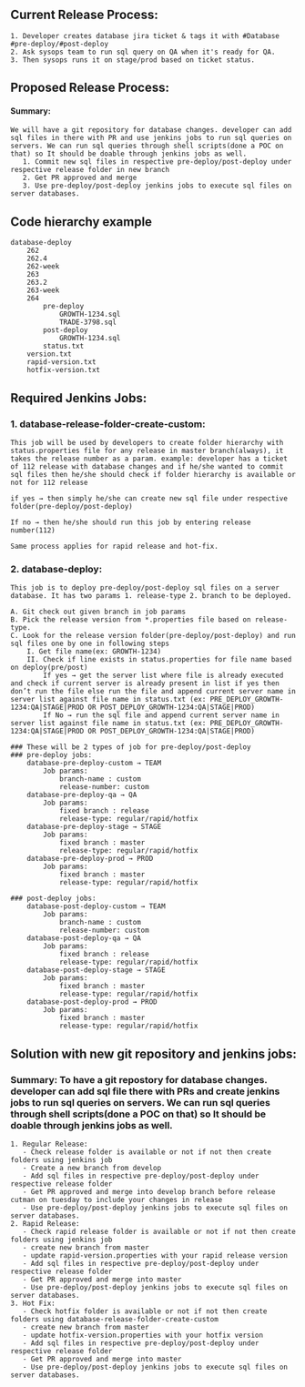 ## Current Release Process:
	1. Developer creates database jira ticket & tags it with #Database #pre-deploy/#post-deploy
	2. Ask sysops team to run sql query on QA when it's ready for QA.
	3. Then sysops runs it on stage/prod based on ticket status.
	
## Proposed Release Process:
#### Summary:
	We will have a git repository for database changes. developer can add sql files in there with PR and use jenkins jobs to run sql queries on servers. We can run sql queries through shell scripts(done a POC on that) so It should be doable through jenkins jobs as well.
	   1. Commit new sql files in respective pre-deploy/post-deploy under respective release folder in new branch
	   2. Get PR approved and merge
	   3. Use pre-deploy/post-deploy jenkins jobs to execute sql files on server databases.

## Code hierarchy example 
	database-deploy
		262
		262.4
		262-week
		263
		263.2
		263-week
		264
			pre-deploy
				GROWTH-1234.sql
				TRADE-3798.sql
			post-deploy
				GROWTH-1234.sql
			status.txt
		version.txt
		rapid-version.txt
		hotfix-version.txt


## Required Jenkins Jobs:
### 1. database-release-folder-create-custom: 
	This job will be used by developers to create folder hierarchy with status.properties file for any release in master branch(always), it takes the release number as a param. example: developer has a ticket of 112 release with database changes and if he/she wanted to commit sql files then he/she should check if folder hierarchy is available or not for 112 release
	
	if yes → then simply he/she can create new sql file under respective folder(pre-deploy/post-deploy)
	
	If no → then he/she should run this job by entering release number(112)
	
	Same process applies for rapid release and hot-fix.

### 2. database-deploy: 
	This job is to deploy pre-deploy/post-deploy sql files on a server database. It has two params 1. release-type 2. branch to be deployed.

	A. Git check out given branch in job params
	B. Pick the release version from *.properties file based on release-type. 
	C. Look for the release version folder(pre-deploy/post-deploy) and run sql files one by one in following steps
		I. Get file name(ex: GROWTH-1234)
		II. Check if line exists in status.properties for file name based on deploy(pre/post)
			If yes → get the server list where file is already executed and check if current server is already present in list if yes then don’t run the file else run the file and append current server name in server list against file name in status.txt (ex: PRE_DEPLOY_GROWTH-1234:QA|STAGE|PROD OR POST_DEPLOY_GROWTH-1234:QA|STAGE|PROD)
			If No → run the sql file and append current server name in server list against file name in status.txt (ex: PRE_DEPLOY_GROWTH-1234:QA|STAGE|PROD OR POST_DEPLOY_GROWTH-1234:QA|STAGE|PROD)

	### These will be 2 types of job for pre-deploy/post-deploy
	### pre-deploy jobs:
		database-pre-deploy-custom → TEAM
			Job params: 
				branch-name : custom
				release-number: custom
		database-pre-deploy-qa → QA
			Job params:
				fixed branch : release
				release-type: regular/rapid/hotfix
		database-pre-deploy-stage → STAGE
			Job params:
				fixed branch : master
				release-type: regular/rapid/hotfix
		database-pre-deploy-prod → PROD
			Job params:
				fixed branch : master
				release-type: regular/rapid/hotfix
				
	### post-deploy jobs:
		database-post-deploy-custom → TEAM
			Job params: 
				branch-name : custom
				release-number: custom
		database-post-deploy-qa → QA
			Job params:
				fixed branch : release
				release-type: regular/rapid/hotfix
		database-post-deploy-stage → STAGE
			Job params:
				fixed branch : master
				release-type: regular/rapid/hotfix
		database-post-deploy-prod → PROD
			Job params:
				fixed branch : master
				release-type: regular/rapid/hotfix
				
## Solution with new git repository and jenkins jobs:
 ### Summary: To have a git repostory for database changes. developer can add sql file there with PRs and create jenkins jobs to run sql queries on servers. We can run sql queries through shell scripts(done a POC on that) so It should be doable through jenkins jobs as well.
	1. Regular Release: 
	   - Check release folder is available or not if not then create folders using jenkins job 
	   - Create a new branch from develop
	   - Add sql files in respective pre-deploy/post-deploy under respective release folder
	   - Get PR approved and merge into develop branch before release cutman on tuesday to include your changes in release
	   - Use pre-deploy/post-deploy jenkins jobs to execute sql files on server databases.
	2. Rapid Release:
	   - Check rapid release folder is available or not if not then create folders using jenkins job  
	   - create new branch from master
	   - update rapid-version.properties with your rapid release version
	   - Add sql files in respective pre-deploy/post-deploy under respective release folder
	   - Get PR approved and merge into master
	   - Use pre-deploy/post-deploy jenkins jobs to execute sql files on server databases.
	3. Hot Fix:
	   - Check hotfix folder is available or not if not then create folders using database-release-folder-create-custom  
	   - create new branch from master
	   - update hotfix-version.properties with your hotfix version
	   - Add sql files in respective pre-deploy/post-deploy under respective release folder
	   - Get PR approved and merge into master
	   - Use pre-deploy/post-deploy jenkins jobs to execute sql files on server databases.
